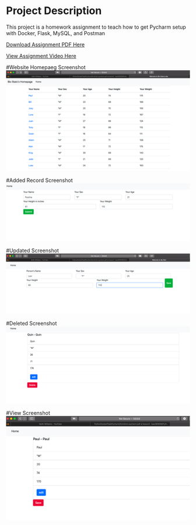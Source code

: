 # Project Description
This project is a homework assignment to teach how to get Pycharm setup with Docker, Flask, MySQL, and Postman

[Download Assignment PDF Here](PPFSQL-Homework.pdf)

[View Assignment Video Here](https://youtu.be/QbMWNgrfAFg)

#Website Homepaeg Screenshot 
![pycharm_data_query](screenshots/Homepage.png)

#Added Record Screenshot 
![pycharm_data_query](screenshots/Added.png)

#Updated Screenshot 
![pycharm_data_query](screenshots/Updated.png)

#Deleted Screenshot 
![pycharm_data_query](screenshots/Deleted.png)

#View Screenshot 
![pycharm_data_query](screenshots/View.png)
